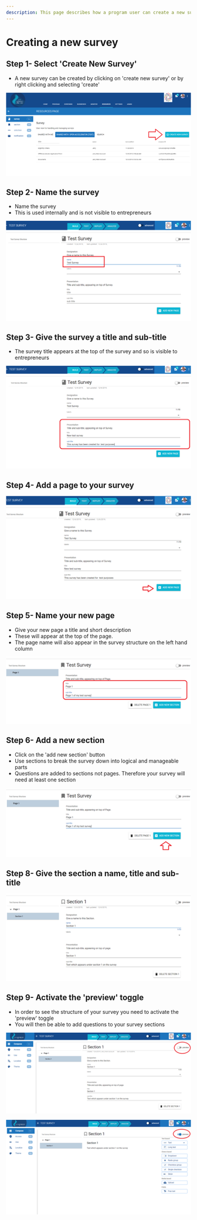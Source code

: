 ```yaml
---
description: This page describes how a program user can create a new survey.
---
```


# Creating a new survey

## Step 1- Select 'Create New Survey'

* A new survey can be created by clicking on 'create new survey' or by right clicking and selecting 'create'

![](<../../../../../.gitbook/assets/image (204).png>)

## Step 2- Name the survey

* Name the survey
* This is used internally and is not visible to entrepreneurs

![](<../../../../../.gitbook/assets/image (217).png>)



## Step 3- Give the survey a title and sub-title

* The survey title appears at the top of the survey and so is visible to entrepreneurs

![](<../../../../../.gitbook/assets/image (218).png>)

## Step 4- Add a page to your survey

![](<../../../../../.gitbook/assets/image (220).png>)

## **Step 5- Name your new page**

* Give your new page a title and short description
* These will appear at the top of the page.
* The page name will also appear in the survey structure on the left hand column

![](<../../../../../.gitbook/assets/image (221).png>)

## Step 6- Add a new section

* Click on the 'add new section' button
* Use sections to break the survey down into logical and manageable parts
* Questions are added to sections not pages.  Therefore your survey will need at least one section&#x20;

![](<../../../../../.gitbook/assets/image (222).png>)

## Step 8- Give the section a name, title and sub-title

![](<../../../../../.gitbook/assets/image (223).png>)

## Step 9- Activate the 'preview' toggle

* In order to see the structure of your survey you need to activate the 'preview' toggle
* You will then be able to add questions to your survey sections

![Screen before 'preview' toggle is activated](<../../../../../.gitbook/assets/image (224).png>)

![Screen after 'preview' toggle is activated](<../../../../../.gitbook/assets/image (225).png>)

